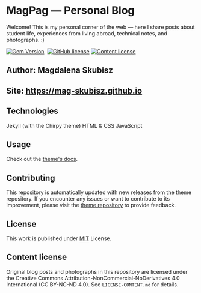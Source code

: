 # MagPag — Personal Blog
Welcome! This is my personal corner of the web — here I share posts about student life, experiences from living abroad, technical notes, and photographs. :)

[![Gem Version](https://img.shields.io/gem/v/jekyll-theme-chirpy)][gem]&nbsp;
[![GitHub license](https://img.shields.io/github/license/cotes2020/chirpy-starter.svg?color=blue)][mit]
[![Content license](https://img.shields.io/badge/license-CC%20BY--NC--ND%204.0-blue)](/LICENSE-CONTENT.md)

## Author: Magdalena Skubisz
## Site: https://mag-skubisz.github.io
## Technologies
Jekyll (with the Chirpy theme)
HTML & CSS
JavaScript

## Usage

Check out the [theme's docs](https://github.com/cotes2020/jekyll-theme-chirpy/wiki).

## Contributing

This repository is automatically updated with new releases from the theme repository. If you encounter any issues or want to contribute to its improvement, please visit the [theme repository][chirpy] to provide feedback.

## License

This work is published under [MIT][mit] License.

[//]: # (Content license)

## Content license

Original blog posts and photographs in this repository are licensed under the Creative Commons Attribution-NonCommercial-NoDerivatives 4.0 International (CC BY-NC-ND 4.0). See `LICENSE-CONTENT.md` for details.

[gem]: https://rubygems.org/gems/jekyll-theme-chirpy
[chirpy]: https://github.com/cotes2020/jekyll-theme-chirpy/
[CD]: https://en.wikipedia.org/wiki/Continuous_deployment
[mit]: https://github.com/cotes2020/chirpy-starter/blob/master/LICENSE
